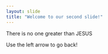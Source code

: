 ```yaml
---
layout: slide
title: "Welcome to our second slide!"
---
```

There is no one greater than JESUS

Use the left arrow to go back!
